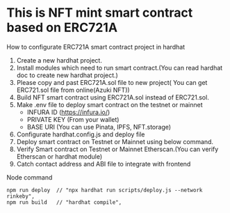 # This is NFT mint smart contract based on ERC721A

How to configurate ERC721A smart contract project in hardhat

1. Create a new hardhat project.
2. Install modules which need to run smart contract.(You can read hardhat doc to create new hardhat project.)
3. Please copy and past ERC721A.sol file to new project( You can get ERC721.sol file from online(Azuki NFT))
4. Build NFT smart contract using ERC721A.sol instead of ERC721.sol.
5. Make .env file to deploy smart contract on the testnet or mainnet
    - INFURA ID (https://infura.io/)
    - PRIVATE KEY (From your wallet)
    - BASE URI (You can use Pinata, IPFS, NFT.storage)
6. Configurate hardhat.config.js and deploy file
7. Deploy smart contract on Testnet or Mainnet using below command.
8. Verify Smart contract on Testnet or Mainnet Etherscan.(You can verify Etherscan or hardhat module)
9. Catch contact address and ABI file to integrate with frontend


Node command

    npm run deploy  // "npx hardhat run scripts/deploy.js --network rinkeby",
    npm run build   // "hardhat compile",

